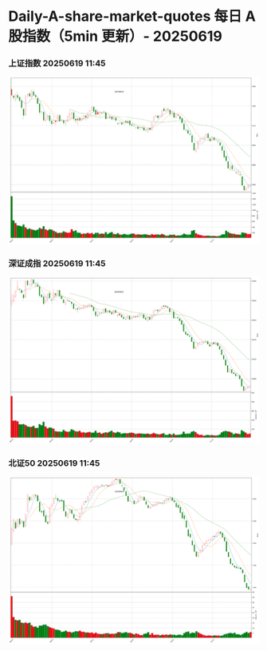 
# Daily-A-share-market-quotes 每日 A 股指数（5min 更新）- 20250619

### 上证指数 20250619 11:45
![](./fig/2025/6/20250619-sh000001.png)

### 深证成指 20250619 11:45
![](./fig/2025/6/20250619-sz399001.png)

### 北证50 20250619 11:45
![](./fig/2025/6/20250619-bj899050.png)
